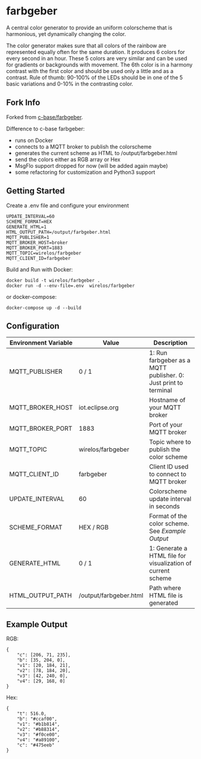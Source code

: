 # farbgeber

A central color generator to provide an uniform colorscheme that is harmonious, yet dynamically changing the color.

The color generator makes sure that all colors of the rainbow are represented equally often for the same duration. It produces 6 colors for every second in an hour. These 5 colors are very similar and can be used for gradients or backgrounds with movement. The 6th color is in a harmony contrast with the first color and should be used only a little and as a contrast. Rule of thumb: 90-100% of the LEDs should be in one of the 5 basic variations and 0-10% in the contrasting color.

## Fork Info
Forked from [c-base/farbgeber](https://github.com/0x1d/farbgeber).  
  
Difference to c-base farbgeber:  
- runs on Docker
- connects to a MQTT broker to publish the colorscheme
- generates the current scheme as HTML to /output/farbgeber.html
- send the colors either as RGB array or Hex
- MsgFlo support dropped for now (will be added again maybe)
- some refactoring for customization and Python3 support
  
## Getting Started
Create a .env file and configure your environment
```
UPDATE_INTERVAL=60
SCHEME_FORMAT=HEX
GENERATE_HTML=1
HTML_OUTPUT_PATH=/output/farbgeber.html
MQTT_PUBLISHER=1
MQTT_BROKER_HOST=broker
MQTT_BROKER_PORT=1883
MQTT_TOPIC=wirelos/farbgeber
MQTT_CLIENT_ID=farbgeber
```
Build and Run with Docker:
```
docker build -t wirelos/farbgeber .
docker run -d --env-file=.env  wirelos/farbgeber
```
or docker-compose:
```
docker-compose up -d --build
```

## Configuration
| Environment Variable | Value | Description |
| --- | --- | -- |
| MQTT_PUBLISHER | 0 / 1 | 1: Run farbgeber as a MQTT publisher.  0: Just print to terminal |
| MQTT_BROKER_HOST | iot.eclipse.org | Hostname of your MQTT broker |
| MQTT_BROKER_PORT | 1883 | Port of your MQTT broker |
| MQTT_TOPIC | wirelos/farbgeber | Topic where to publish the color scheme |
| MQTT_CLIENT_ID | farbgeber | Client ID used to connect to MQTT broker |
| UPDATE_INTERVAL | 60 | Colorscheme update interval in seconds |
| SCHEME_FORMAT | HEX / RGB | Format of the color scheme. See *Example Output* |
| GENERATE_HTML | 0 / 1 | 1: Generate a HTML file for visualization of current scheme |
| HTML_OUTPUT_PATH  | /output/farbgeber.html | Path where HTML file is generated |

## Example Output
RGB:
```
{
	"c": [206, 71, 235],
	"b": [35, 204, 0],
	"v1": [20, 184, 21],
	"v2": [78, 184, 20],
	"v3": [42, 240, 0],
	"v4": [29, 168, 0]
}
```

Hex:
```
{
	"t": 516.0, 
	"b": "#ccaf00", 
	"v1": "#b1b814", 
	"v2": "#b88314", 
	"v3": "#f0ce00", 
	"v4": "#a89100", 
	"c": "#475eeb"
}
```